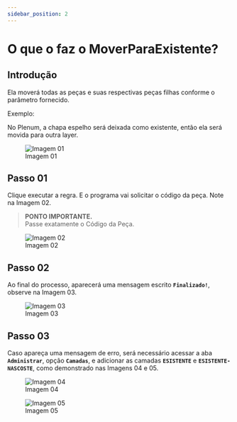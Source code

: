```yaml
---
sidebar_position: 2
---
```


# O que o faz o MoverParaExistente?

## Introdução

Ela moverá todas as peças e suas respectivas peças filhas conforme o parâmetro fornecido.

Exemplo:

No Plenum, a chapa espelho será deixada como existente, então ela será movida para outra layer.

<figure>
    <img src="/img/autocad/tutoriais/inventor-ilogic/img_autocad_tutoriais_inventor-ilogic_img10.png" alt="Imagem 01" />
    <figcaption>Imagem 01</figcaption>
</figure>

## Passo 01
Clique executar a regra. E o programa vai solicitar o código da peça. Note na Imagem 02.

> **PONTO IMPORTANTE.**  
> Passe exatamente o Código da Peça.

<figure>
    <img src="/img/autocad/tutoriais/inventor-ilogic/img_autocad_tutoriais_inventor-ilogic_img11.png" alt="Imagem 02" />
    <figcaption>Imagem 02</figcaption>
</figure>

## Passo 02
Ao final do processo, aparecerá uma mensagem escrito **``Finalizado!``**, observe na Imagem 03.

<figure>
    <img src="/img/autocad/tutoriais/inventor-ilogic/img_autocad_tutoriais_inventor-ilogic_img12.png" alt="Imagem 03" />
    <figcaption>Imagem 03</figcaption>
</figure>

## Passo 03
Caso apareça uma mensagem de erro, será necessário acessar a aba **``Administrar``**, opção **``Camadas``**, e adicionar as camadas **``ESISTENTE``** e **``ESISTENTE-NASCOSTE``**, como demonstrado nas Imagens 04 e 05.

<figure>
    <img src="/img/autocad/tutoriais/inventor-ilogic/img_autocad_tutoriais_inventor-ilogic_img13.png" alt="Imagem 04" />
    <figcaption>Imagem 04</figcaption>
</figure>

<figure>
    <img src="/img/autocad/tutoriais/inventor-ilogic/img_autocad_tutoriais_inventor-ilogic_img14.png" alt="Imagem 05" />
    <figcaption>Imagem 05</figcaption>
</figure>
